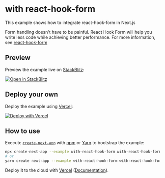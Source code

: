 # with react-hook-form

This example shows how to integrate react-hook-form in Next.js

Form handling doesn't have to be painful. React Hook Form will help you write less code while achieving better performance. For more information, see [react-hook-form](https://react-hook-form.com)

## Preview

Preview the example live on [StackBlitz](http://stackblitz.com/):

[![Open in StackBlitz](https://developer.stackblitz.com/img/open_in_stackblitz.svg)](https://stackblitz.com/github/vercel/next.js/tree/canary/examples/with-react-hook-form)

## Deploy your own

Deploy the example using [Vercel](https://vercel.com/now):

[![Deploy with Vercel](https://vercel.com/button)](https://vercel.com/new/git/external?repository-url=https://github.com/vercel/next.js/tree/canary/examples/with-react-hook-form&project-name=with-react-hook-form&repository-name=with-react-hook-form)

## How to use

Execute [`create-next-app`](https://github.com/vercel/next.js/tree/canary/packages/create-next-app) with [npm](https://docs.npmjs.com/cli/init) or [Yarn](https://yarnpkg.com/lang/en/docs/cli/create/) to bootstrap the example:

```bash
npx create-next-app --example with-react-hook-form with-react-hook-form-app
# or
yarn create next-app --example with-react-hook-form with-react-hook-form-app
```

Deploy it to the cloud with [Vercel](https://vercel.com/new?utm_source=github&utm_medium=readme&utm_campaign=next-example) ([Documentation](https://nextjs.org/docs/deployment)).

